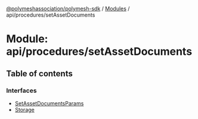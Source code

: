[@polymeshassociation/polymesh-sdk](../README.md) / [Modules](../modules.md) / api/procedures/setAssetDocuments

# Module: api/procedures/setAssetDocuments

## Table of contents

### Interfaces

- [SetAssetDocumentsParams](../interfaces/api_procedures_setAssetDocuments.SetAssetDocumentsParams.md)
- [Storage](../interfaces/api_procedures_setAssetDocuments.Storage.md)
